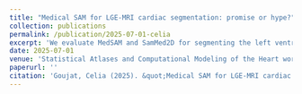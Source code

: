 ```yaml
---
title: "Medical SAM for LGE-MRI cardiac segmentation: promise or hype?"
collection: publications
permalink: /publication/2025-07-01-celia
excerpt: 'We evaluate MedSAM and SamMed2D for segmenting the left ventricle and myocardium in LGE MR images from a private dataset comprising 135 patients.'
date: 2025-07-01
venue: 'Statistical Atlases and Computational Modeling of the Heart workshop -- STACOM'
paperurl: ''
citation: 'Goujat, Celia (2025). &quot;Medical SAM for LGE-MRI cardiac segmentation: promise or hype?&quot; <i>Statistical Atlases and Computational Modeling of the Heart workshop -- STACOM</i>.'
---
```

